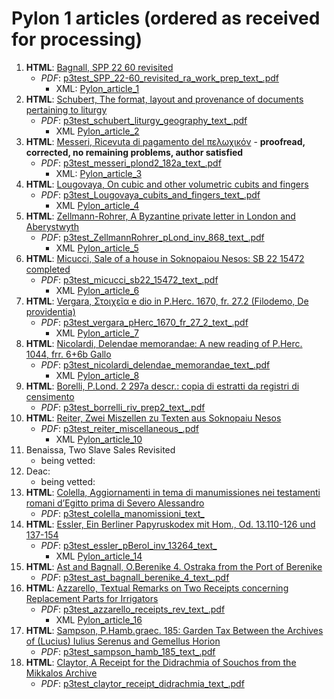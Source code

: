 # Pylon 1 articles (ordered as received for processing)

1. **HTML**: [Bagnall, SPP 22 60 revisited](https://digi.ub.uni-heidelberg.de/editionService/viewer/text/p3test/SPP_22-60_revisited_ra_work_prep#ref)
   - _PDF_: [p3test_SPP_22-60_revisited_ra_work_prep_text_.pdf](https://gitlab.ub.uni-heidelberg.de/verlag/PapyrologicalPublicationPlatform/-/blob/master/pdf/p3test_SPP_22-60_revisited_ra_work_prep_text_.pdf)
     - XML: [Pylon_article_1](https://github.com/jcowey/P3/blob/master/pylon/pylon1bagnall/bagnall_spp22_60.xml)
2. **HTML**: [Schubert, The format, layout and provenance of documents pertaining to liturgy](https://digi.ub.uni-heidelberg.de/editionService/viewer/text/p3test/schubert_liturgy_geography)
   - _PDF_: [p3test_schubert_liturgy_geography_text_.pdf](https://gitlab.ub.uni-heidelberg.de/verlag/PapyrologicalPublicationPlatform/-/blob/master/pdf/p3test_schubert_liturgy_geography_text_.pdf)
     - XML [Pylon_article_2](https://github.com/jcowey/P3/blob/master/pylon/pylon1schubert/schubert_liturgy_geography.xml)
3. **HTML**: [Messeri, Ricevuta di pagamento del πελωχικόν](https://digi.ub.uni-heidelberg.de/editionService/viewer/text/p3test/messeri_plond2_182a) - **proofread, corrected, no remaining problems, author satisfied**
   - _PDF_:  [p3test_messeri_plond2_182a_text_.pdf](https://gitlab.ub.uni-heidelberg.de/verlag/PapyrologicalPublicationPlatform/-/blob/master/pdf/p3test_messeri_plond2_182a_text_.pdf)
     - XML: [Pylon_article_3](https://github.com/jcowey/P3/blob/master/pylon/pylon1messeri/messeri_plond2_182a.xml)
4. **HTML**: [Lougovaya, On cubic and other volumetric cubits and fingers](https://digi.ub.uni-heidelberg.de/editionService/viewer/text/p3test/Lougovaya_cubits_and_fingers)
   - _PDF_: [p3test_Lougovaya_cubits_and_fingers_text_.pdf](https://gitlab.ub.uni-heidelberg.de/verlag/PapyrologicalPublicationPlatform/-/blob/master/pdf/p3test_Lougovaya_cubits_and_fingers_text_.pdf)
     - XML [Pylon_article_4](https://github.com/jcowey/P3/blob/master/pylon/pylon1lougovaya/lougovaya_pharris1_50.xml)
5. **HTML**: [Zellmann-Rohrer, A Byzantine private letter in London and Aberystwyth](https://digi.ub.uni-heidelberg.de/editionService/viewer/text/p3test/ZellmannRohrer_pLond_inv_868)
   - _PDF_: [p3test_ZellmannRohrer_pLond_inv_868_text_.pdf](https://gitlab.ub.uni-heidelberg.de/verlag/PapyrologicalPublicationPlatform/-/blob/master/pdf/p3test_ZellmannRohrer_pLond_inv_868_text_.pdf)
     - XML [Pylon_article_5](https://github.com/jcowey/P3/blob/master/pylon/pylon1zellmann-rohrer/zellmann_plond3_868.xml)
6. **HTML**: [Micucci, Sale of a house in Soknopaiou Nesos: SB 22 15472 completed](https://digi.ub.uni-heidelberg.de/editionService/viewer/text/p3test/micucci_sb22_15472)
   - _PDF_: [p3test_micucci_sb22_15472_text_.pdf](https://gitlab.ub.uni-heidelberg.de/verlag/PapyrologicalPublicationPlatform/-/blob/master/pdf/p3test_micucci_sb22_15472_text_.pdf)
     - XML [Pylon_article_6](https://github.com/jcowey/P3/blob/master/pylon/pylon1micucci/micucci_sb22_15472.xml)
7. **HTML**: [Vergara, Στοιχεῖα e dio in P.Herc. 1670, fr. 27.2 (Filodemo, De providentia)](https://digi.ub.uni-heidelberg.de/editionService/viewer/text/p3test/vergara_pHerc_1670_fr_27_2)
   - _PDF_: [p3test_vergara_pHerc_1670_fr_27_2_text_.pdf](https://gitlab.ub.uni-heidelberg.de/verlag/PapyrologicalPublicationPlatform/-/blob/master/pdf/p3test_vergara_pHerc_1670_fr_27_2_text_.pdf)
     - XML [Pylon_article_7](https://github.com/jcowey/P3/blob/master/pylon/pylon1micucci/micucci_sb22_15472.xml)
8. **HTML**: [Nicolardi, Delendae memorandae: A new reading of P.Herc. 1044, frr. 6+6b Gallo](https://digi.ub.uni-heidelberg.de/editionService/viewer/text/p3test/nicolardi_delendae_memorandae)
    - _PDF_: [p3test_nicolardi_delendae_memorandae_text_.pdf](https://gitlab.ub.uni-heidelberg.de/verlag/PapyrologicalPublicationPlatform/-/blob/master/pdf/p3test_nicolardi_delendae_memorandae_text_.pdf)
      - XML [Pylon_article_8](https://github.com/jcowey/P3/blob/master/pylon/pylon1nicolardi/nicolardi_delendae_memorandae.xml)
9. **HTML**: [Borelli, P.Lond. 2 297a descr.: copia di estratti da registri di censimento](https://digi.ub.uni-heidelberg.de/editionService/viewer/text/p3test/borrelli_riv_prep2)
    - _PDF_: [p3test_borrelli_riv_prep2_text_.pdf](https://gitlab.ub.uni-heidelberg.de/verlag/PapyrologicalPublicationPlatform/-/blob/master/pdf/p3test_borrelli_riv_prep2_text_.pdf)
10. **HTML**: [Reiter, Zwei Miszellen zu Texten aus Soknopaiu Nesos](https://digi.ub.uni-heidelberg.de/editionService/viewer/text/p3test/reiter_miscellaneous)
    - _PDF_: [p3test_reiter_miscellaneous_.pdf](https://gitlab.ub.uni-heidelberg.de/verlag/PapyrologicalPublicationPlatform/-/blob/master/pdf/p3test_reiter_miscellaneous_text_.pdf)
      - XML [Pylon_article_10](https://github.com/jcowey/P3/blob/master/pylon/pylon1reiter/reiter_miscellaneous.xml)
11. Benaissa, Two Slave Sales Revisited
    - being vetted:
12. Deac: 
    - being vetted:
13. **HTML**: [Colella, Aggiornamenti in tema di manumissiones nei testamenti romani d’Egitto prima di Severo Alessandro](https://digi.ub.uni-heidelberg.de/editionService/viewer/text/p3test/colella_manomissioni)
    - _PDF_: [p3test_colella_manomissioni_text_](https://gitlab.ub.uni-heidelberg.de/verlag/PapyrologicalPublicationPlatform/-/blob/master/pdf/p3test_colella_manomissioni_text_.pdf)
14. **HTML**: [Essler, Ein Berliner Papyruskodex mit Hom., Od. 13.110-126 und 137-154](https://digi.ub.uni-heidelberg.de/editionService/viewer/text/p3test/essler_pBerol_inv_13264)
    - _PDF_: [p3test_essler_pBerol_inv_13264_text_](https://gitlab.ub.uni-heidelberg.de/verlag/PapyrologicalPublicationPlatform/-/blob/master/pdf/p3test_essler_pBerol_inv_13264_text_.pdf)
      - XML [Pylon_article_14](https://github.com/jcowey/P3/blob/master/pylon/pylon1essler/essler_pBerol_inv_13264.xml)
15. **HTML**: [Ast and Bagnall, O.Berenike 4. Ostraka from the Port of Berenike](https://digi.ub.uni-heidelberg.de/editionService/viewer/text/p3test/ast_bagnall_berenike_4)   
    - _PDF_: [p3test_ast_bagnall_berenike_4_text_.pdf](https://gitlab.ub.uni-heidelberg.de/verlag/PapyrologicalPublicationPlatform/-/blob/master/pdf/p3test_ast_bagnall_berenike_4_text_.pdf)
16. **HTML**: [Azzarello, Textual Remarks on Two Receipts concerning Replacement Parts for Irrigators](https://digi.ub.uni-heidelberg.de/editionService/viewer/text/p3test/azzarello_receipts_rev)
    - _PDF_: [p3test_azzarello_receipts_rev_text_.pdf](https://gitlab.ub.uni-heidelberg.de/verlag/PapyrologicalPublicationPlatform/-/blob/master/pdf/p3test_azzarello_receipts_rev_text_.pdf)
      - XML [Pylon_article_16](https://github.com/jcowey/P3/blob/master/pylon/pylon1azzarello/azzarello_receipts-rev.xml)
17. **HTML**: [Sampson, P.Hamb.graec. 185: Garden Tax Between the Archives of (Lucius) Iulius Serenus and Gemellus Horion](https://digi.ub.uni-heidelberg.de/editionService/viewer/text/p3test/sampson_hamb_185)
    - _PDF_: [p3test_sampson_hamb_185_text_.pdf](https://gitlab.ub.uni-heidelberg.de/verlag/PapyrologicalPublicationPlatform/-/blob/master/pdf/p3test_sampson_hamb_185_text_.pdf)
18. **HTML**: [Claytor, A Receipt for the Didrachmia of Souchos from the Mikkalos Archive](https://digi.ub.uni-heidelberg.de/editionService/viewer/text/p3test/claytor_receipt_didrachmia)
    - _PDF_: [p3test_claytor_receipt_didrachmia_text_.pdf](https://gitlab.ub.uni-heidelberg.de/verlag/PapyrologicalPublicationPlatform/-/blob/master/pdf/p3test_claytor_receipt_didrachmia_text_.pdf)
